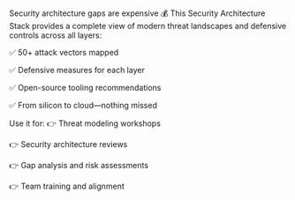 Security architecture gaps are expensive 💰
This Security Architecture Stack provides a complete view of modern threat landscapes and defensive controls across all layers:

✅ 50+ attack vectors mapped

✅ Defensive measures for each layer

✅ Open-source tooling recommendations

✅ From silicon to cloud—nothing missed

Use it for:
👉 Threat modeling workshops

👉 Security architecture reviews

👉 Gap analysis and risk assessments

👉 Team training and alignment



